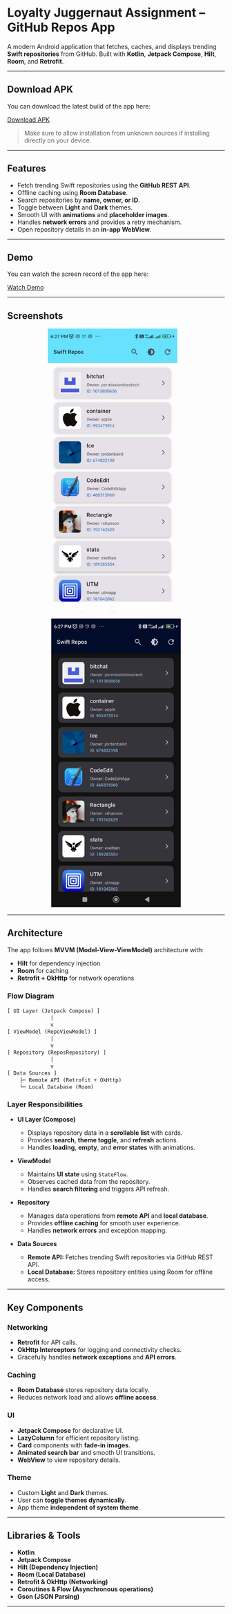 # Loyalty Juggernaut Assignment – GitHub Repos App

A modern Android application that fetches, caches, and displays trending **Swift repositories** from GitHub. Built with **Kotlin**, **Jetpack Compose**, **Hilt**, **Room**, and **Retrofit**.

---

## Download APK

You can download the latest build of the app here:

[Download APK](https://drive.google.com/file/d/1yRzF9mkbSLle6Im3Ii3oVnDEx6mU2RmE/view?usp=sharing)

> Make sure to allow installation from unknown sources if installing directly on your device.

---

## Features

- Fetch trending Swift repositories using the **GitHub REST API**.
- Offline caching using **Room Database**.
- Search repositories by **name, owner, or ID**.
- Toggle between **Light** and **Dark** themes.
- Smooth UI with **animations** and **placeholder images**.
- Handles **network errors** and provides a retry mechanism.
- Open repository details in an **in-app WebView**.

---

## Demo

You can watch the screen record of the app here:

[Watch Demo](https://drive.google.com/file/d/1kaZbcH08dRv961S-l2FkklFlnhu3Cdxf/view?usp=sharing)

---

## Screenshots

<p align="center">
  <img src="screenshots/light.jpg" alt="Light Mode" width="300"/>
  &nbsp;&nbsp;&nbsp;
  <img src="screenshots/dark.jpg" alt="Dark Mode" width="300"/>
</p>

---

## Architecture

The app follows **MVVM (Model-View-ViewModel)** architecture with:

- **Hilt** for dependency injection  
- **Room** for caching  
- **Retrofit + OkHttp** for network operations  

### Flow Diagram

```text
[ UI Layer (Jetpack Compose) ]
              |
              v
[ ViewModel (RepoViewModel) ]
              |
              v
[ Repository (ReposRepository) ]
              |
              v
[ Data Sources ]
    ├─ Remote API (Retrofit + OkHttp)
    └─ Local Database (Room)

```

### Layer Responsibilities

- **UI Layer (Compose)**  
  - Displays repository data in a **scrollable list** with cards.
  - Provides **search**, **theme toggle**, and **refresh** actions.
  - Handles **loading**, **empty**, and **error states** with animations.

- **ViewModel**  
  - Maintains **UI state** using `StateFlow`.
  - Observes cached data from the repository.
  - Handles **search filtering** and triggers API refresh.

- **Repository**  
  - Manages data operations from **remote API** and **local database**.
  - Provides **offline caching** for smooth user experience.
  - Handles **network errors** and exception mapping.

- **Data Sources**  
  - **Remote API:** Fetches trending Swift repositories via GitHub REST API.
  - **Local Database:** Stores repository entities using Room for offline access.

---

## Key Components

### Networking
- **Retrofit** for API calls.
- **OkHttp Interceptors** for logging and connectivity checks.
- Gracefully handles **network exceptions** and **API errors**.

### Caching
- **Room Database** stores repository data locally.
- Reduces network load and allows **offline access**.

### UI
- **Jetpack Compose** for declarative UI.
- **LazyColumn** for efficient repository listing.
- **Card** components with **fade-in images**.
- **Animated search bar** and smooth UI transitions.
- **WebView** to view repository details.

### Theme
- Custom **Light** and **Dark** themes.
- User can **toggle themes dynamically**.
- App theme **independent of system theme**.

---

## Libraries & Tools

- **Kotlin**  
- **Jetpack Compose**  
- **Hilt (Dependency Injection)**  
- **Room (Local Database)**  
- **Retrofit & OkHttp (Networking)**  
- **Coroutines & Flow (Asynchronous operations)**  
- **Gson (JSON Parsing)**  

---  

